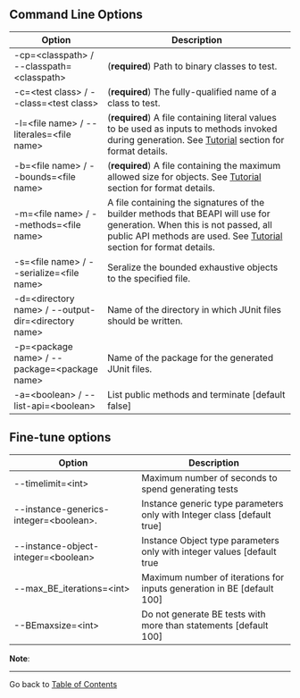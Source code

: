 
## Command Line Options


| Option    | Description |
| -----------------------------------------|  ------- |
| -cp=\<classpath\>  / --classpath=\<classpath\> |   (**required**) Path to  binary classes to test. |
| -c=\<test class\> / --class=\<test class\> | (**required**) The fully-qualified name of a class to test. |
| -l=\<file name\> / --literales=\<file name\> | (**required**) A file containing literal values to be used as inputs to methods invoked during generation. See [Tutorial](tutorial.md) section for format details. |
| -b=\<file name\>  / --bounds=\<file name\>  |  (**required**)  A file containing the maximum allowed size for objects.  See [Tutorial](tutorial.md) section for format details.    |
| -m=\<file name\> / --methods=\<file name\>| A file containing the signatures of the builder methods that BEAPI will use for generation. When this is not passed, all public API methods are used. See [Tutorial](tutorial.md) section for format details.|
| -s=\<file name\> / --serialize=\<file name\>| Seralize the bounded exhaustive objects to the specified file.        |
| -d=\<directory name\> / --output-dir=\<directory name\>|Name of the directory in which JUnit files should be written. |
| -p=\<package name\> / --package=\<package name\>| Name of the package for the generated JUnit files.|
| -a=\<boolean\> / --list-api=\<boolean\>| List public methods and terminate [default false]|


## Fine-tune options



| Option   									        | Description |
| --------------------------------------------- |  ---------- |
| --timelimit=\<int\>   					        | Maximum number of seconds to spend generating tests|
| --instance-generics-integer=\<boolean\>.      | Instance generic type parameters only with Integer class [default true]|
| --instance-object-integer=\<boolean\>         | Instance Object type parameters only with integer values [default true||
| --max_BE_iterations=\<int\>                 | Maximum number of iterations for inputs generation in BE [default 100] |
| --BEmaxsize=\<int\>   			               | Do not generate BE tests with more than <int> statements [default 100] |				  


**Note**: 

* * *

Go back to [Table of Contents](README.md)

